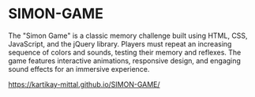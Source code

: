 # SIMON-GAME
The "Simon Game" is a classic memory challenge built using HTML, CSS, JavaScript, and the jQuery library. Players must repeat an increasing sequence of colors and sounds, testing their memory and reflexes. The game features interactive animations, responsive design, and engaging sound effects for an immersive experience.


 https://kartikay-mittal.github.io/SIMON-GAME/
